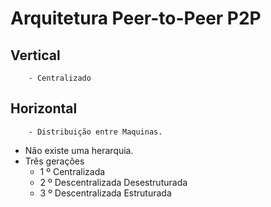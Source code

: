 # Arquitetura Peer-to-Peer P2P
   ## Vertical
        - Centralizado
   ## Horizontal 
        - Distribuição entre Maquinas.
   - Não existe uma herarquia.
   - Três gerações
        - 1 º Centralizada
        - 2 º Descentralizada Desestruturada
        - 3 º Descentralizada Estruturada
       